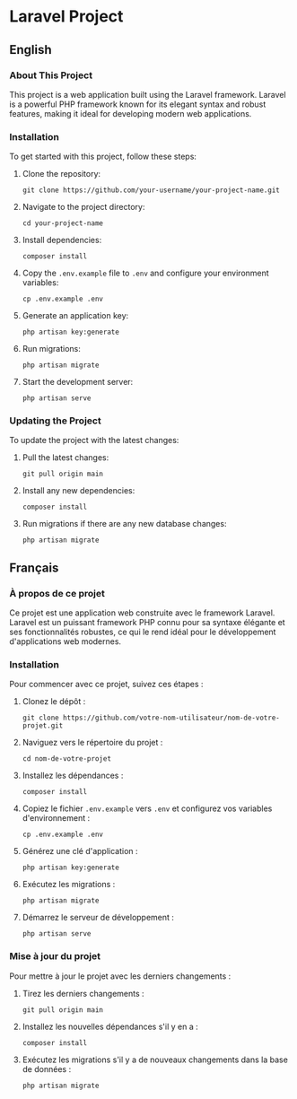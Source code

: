 # Laravel Project

## English

### About This Project

This project is a web application built using the Laravel framework. Laravel is a powerful PHP framework known for its elegant syntax and robust features, making it ideal for developing modern web applications.

### Installation

To get started with this project, follow these steps:

1. Clone the repository:

    ```
    git clone https://github.com/your-username/your-project-name.git
    ```

2. Navigate to the project directory:

    ```
    cd your-project-name
    ```

3. Install dependencies:

    ```
    composer install
    ```

4. Copy the `.env.example` file to `.env` and configure your environment variables:

    ```
    cp .env.example .env
    ```

5. Generate an application key:

    ```
    php artisan key:generate
    ```

6. Run migrations:

    ```
    php artisan migrate
    ```

7. Start the development server:
    ```
    php artisan serve
    ```

### Updating the Project

To update the project with the latest changes:

1. Pull the latest changes:

    ```
    git pull origin main
    ```

2. Install any new dependencies:

    ```
    composer install
    ```

3. Run migrations if there are any new database changes:
    ```
    php artisan migrate
    ```

## Français

### À propos de ce projet

Ce projet est une application web construite avec le framework Laravel. Laravel est un puissant framework PHP connu pour sa syntaxe élégante et ses fonctionnalités robustes, ce qui le rend idéal pour le développement d'applications web modernes.

### Installation

Pour commencer avec ce projet, suivez ces étapes :

1. Clonez le dépôt :

    ```
    git clone https://github.com/votre-nom-utilisateur/nom-de-votre-projet.git
    ```

2. Naviguez vers le répertoire du projet :

    ```
    cd nom-de-votre-projet
    ```

3. Installez les dépendances :

    ```
    composer install
    ```

4. Copiez le fichier `.env.example` vers `.env` et configurez vos variables d'environnement :

    ```
    cp .env.example .env
    ```

5. Générez une clé d'application :

    ```
    php artisan key:generate
    ```

6. Exécutez les migrations :

    ```
    php artisan migrate
    ```

7. Démarrez le serveur de développement :
    ```
    php artisan serve
    ```

### Mise à jour du projet

Pour mettre à jour le projet avec les derniers changements :

1. Tirez les derniers changements :

    ```
    git pull origin main
    ```

2. Installez les nouvelles dépendances s'il y en a :

    ```
    composer install
    ```

3. Exécutez les migrations s'il y a de nouveaux changements dans la base de données :
    ```
    php artisan migrate
    ```
